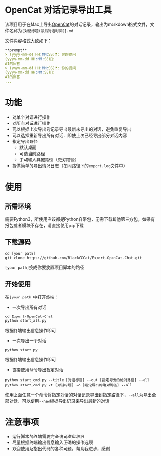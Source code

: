 # OpenCat 对话记录导出工具

该项目用于在Mac上导出[OpenCat](https://apps.apple.com/us/app/opencat/id6445999201)的对话记录，输出为markdown格式文件，文件名称为`[对话标题(最后对话时间)].md`

文件内容格式大致如下：
```markdown
**prompt**
> (yyyy-mm-dd HH:MM:SS)❓: 你的提问
(yyyy-mm-dd HH:MM:SS)🤖:
AI的回答
> (yyyy-mm-dd HH:MM:SS)❓: 你的提问
(yyyy-mm-dd HH:MM:SS)🤖:
AI的回答
...
```

# 功能
- 对单个对话进行操作
- 对所有对话进行操作
- 可以根据上次导出的记录导出最新未导出的对话，避免重复导出
- 可以选择重新导出所有对话，即使上次已经导出部分对话内容
- 指定导出路径
    - 默认桌面
    - 可选当前路径
    - 手动输入其他路径（绝对路径）
- 提供简单的导出情况日志（在同路径下的`export.log`文件中）

# 使用
## 所需环境

需要Python3，所使用应该都是Python自带包，无需下载其他第三方包，如果有报包或者模块不存在，请直接使用`pip`下载

## 下载源码

```shell
cd [your path]
git clone https://github.com/BlackCCCat/Export-OpenCat-Chat.git
```
`[your path]`换成你要放置项目脚本的路径
## 开始使用
在`[your path]`中打开终端：
- 一次导出所有对话
```shell
cd Export-OpenCat-Chat
python start_all.py
```
根据终端输出信息操作即可

- 一次导出一个对话

```shell
python start.py
```
根据终端输出信息操作即可

- 直接使用命令导出指定对话
```shell
python start_cmd.py --title [对话标题] --out [指定导出的绝对路径] --all
python start_cmd.py -t [对话标题] -o [指定导出的绝对路径] --all
```
使用上面任意一个命令将指定对话的对话记录导出到指定路径下，`--all`为导出全部对话，可以使用`--new`根据导出记录来导出最新的对话


# 注意事项
- 运行脚本的终端需要完全访问磁盘权限
- 尽量根据终端输出信息输入正确的操作选项
- 欢迎使用及指出代码的各种问题，帮助我进步，感谢
